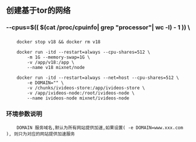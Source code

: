 ## 创建基于tor的网络

### --cpus=$(( $(cat /proc/cpuinfo| grep "processor"| wc -l) - 1 )) \

### 
```
    docker stop v18 && docker rm v18
    
    docker run -itd --restart=always --cpu-shares=512 \
        -m 1G --memory-swap=1G \
        -v /app/v18:/app \
        --name v18 mixnet/node 

    docker run -itd --restart=always --net=host --cpu-shares=512 \
        -e DOMAIN="" \
        -v /chunks/ivideos-store:/app/ivideos-store \
        -v /app/ivideos-node:/root/ivideos-node \
        --name ivideos-node mixnet/ivideos-node 
```

 ### 环境参数说明
```
    DOMAIN 服务域名,默认为所有网站提供加速,如果设置( -e DOMAIN=www.xxx.com ), 则只为对应的网站提供加速服务
```
